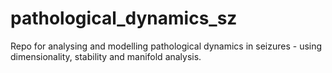 # pathological_dynamics_sz
Repo for analysing and modelling pathological dynamics in seizures - using dimensionality, stability and manifold analysis. 
